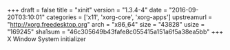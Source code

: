 +++
draft = false
title = "xinit"
version = "1.3.4-4"
date = "2016-09-20T03:10:01"
categories = ['x11', 'xorg-core', 'xorg-apps']
upstreamurl = "http://xorg.freedesktop.org"
arch = "x86_64"
size = "43828"
usize = "169245"
sha1sum = "46c305649b43fafe8c055415a151a6f5a38ea5bb"
+++
X Window System initializer